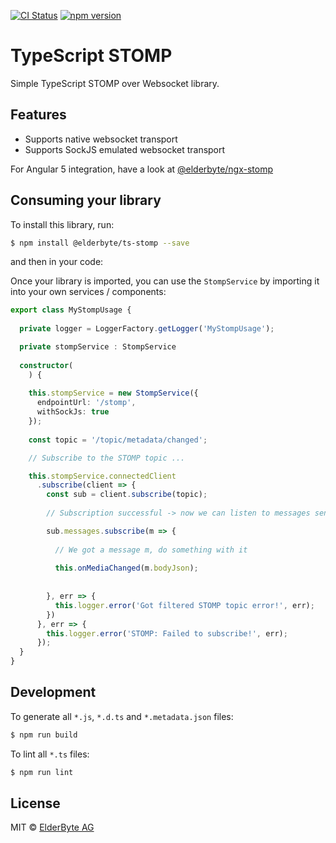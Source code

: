 [![CI Status](https://travis-ci.org/ElderByte-/ts-stomp.svg?branch=master)](https://travis-ci.org/ElderByte-/ts-stomp)
[![npm version](https://badge.fury.io/js/%40elderbyte%2Fts-stomp.svg)](https://www.npmjs.com/package/@elderbyte/ts-stomp)

# TypeScript STOMP

Simple TypeScript STOMP over Websocket library.

## Features

* Supports native websocket transport
* Supports SockJS emulated websocket transport

For Angular 5 integration, have a look at [@elderbyte/ngx-stomp](https://github.com/ElderByte-/ngx-stomp)

## Consuming your library

To install this library, run:

```bash
$ npm install @elderbyte/ts-stomp --save
```

and then in your code:

Once your library is imported, you can use the `StompService` by importing it into your own services / components:

```typescript
export class MyStompUsage {
    
  private logger = LoggerFactory.getLogger('MyStompUsage');

  private stompService : StompService
    
  constructor(
    ) {
    
    this.stompService = new StompService({
      endpointUrl: '/stomp',
      withSockJs: true
    });
    
    const topic = '/topic/metadata/changed';

    // Subscribe to the STOMP topic ...

    this.stompService.connectedClient
      .subscribe(client => {
        const sub = client.subscribe(topic);
       
        // Subscription successful -> now we can listen to messages sent to this subscription

        sub.messages.subscribe(m => {
         
          // We got a message m, do something with it
          
          this.onMediaChanged(m.bodyJson);
          
          
        }, err => {
          this.logger.error('Got filtered STOMP topic error!', err);
        })
      }, err => {
        this.logger.error('STOMP: Failed to subscribe!', err);
      });
  }
}
```

  



## Development

To generate all `*.js`, `*.d.ts` and `*.metadata.json` files:

```bash
$ npm run build
```

To lint all `*.ts` files:

```bash
$ npm run lint
```

## License

MIT © [ElderByte AG](mailto:info@elderbyte.com)
